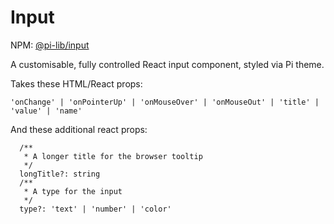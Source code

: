 # Input

NPM: [@pi-lib/input](https://www.npmjs.com/package/@pi-lib/input)

A customisable, fully controlled React input component, styled via Pi theme.

Takes these HTML/React props:

    'onChange' | 'onPointerUp' | 'onMouseOver' | 'onMouseOut' | 'title' | 'value' | 'name'

And these additional react props:

```
  /**
   * A longer title for the browser tooltip
   */
  longTitle?: string
  /**
   * A type for the input
   */
  type?: 'text' | 'number' | 'color'
```
